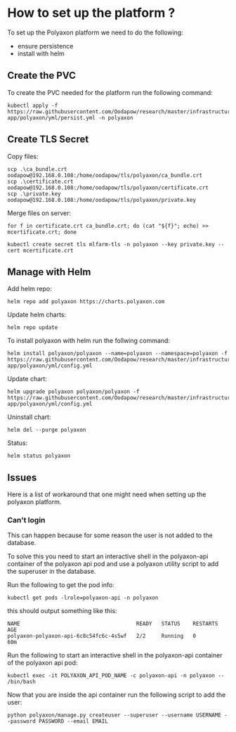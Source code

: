# How to set up the platform ?

To set up the Polyaxon platform we need to do the following:
 * ensure persistence
 * install with helm

## Create the PVC

To create the PVC needed for the platform run the following command:

```
kubectl apply -f https://raw.githubusercontent.com/Oodapow/research/master/infrastructure/l3-app/polyaxon/yml/persist.yml -n polyaxon
```

## Create TLS Secret

Copy files:

```
scp .\ca_bundle.crt oodapow@192.168.0.108:/home/oodapow/tls/polyaxon/ca_bundle.crt
scp .\certificate.crt oodapow@192.168.0.108:/home/oodapow/tls/polyaxon/certificate.crt
scp .\private.key oodapow@192.168.0.108:/home/oodapow/tls/polyaxon/private.key
```

Merge files on server:
```
for f in certificate.crt ca_bundle.crt; do (cat "${f}"; echo) >> mcertificate.crt; done
```

```
kubectl create secret tls mlfarm-tls -n polyaxon --key private.key --cert mcertificate.crt
```

## Manage with Helm

Add helm repo:

```
helm repo add polyaxon https://charts.polyaxon.com
```

Update helm charts:

```
helm repo update
```

To install polyaxon with helm run the follwing command:

```
helm install polyaxon/polyaxon --name=polyaxon --namespace=polyaxon -f https://raw.githubusercontent.com/Oodapow/research/master/infrastructure/l3-app/polyaxon/yml/config.yml
```

Update chart:

```
helm upgrade polyaxon polyaxon/polyaxon -f https://raw.githubusercontent.com/Oodapow/research/master/infrastructure/l3-app/polyaxon/yml/config.yml
```

Uninstall chart:
```
helm del --purge polyaxon
```

Status:
```
helm status polyaxon
```

## Issues

Here is a list of workaround that one might need when setting up the polyaxon platform.

### Can't login

This can happen because for some reason the user is not added to the database.


To solve this you need to start an interactive shell in the polyaxon-api container of the polyaxon api pod and use a polyaxon utility script to add the superuser in the database.


Run the following to get the pod info:
```
kubectl get pods -lrole=polyaxon-api -n polyaxon
```

this should output something like this:
```
NAME                                     READY   STATUS    RESTARTS   AGE
polyaxon-polyaxon-api-6c8c54fc6c-4s5wf   2/2     Running   0          60m
```

Run the following to start an interactive shell in the polyaxon-api container of the polyaxon api pod:
```
kubectl exec -it POLYAXON_API_POD_NAME -c polyaxon-api -n polyaxon -- /bin/bash
```

Now that you are inside the api container run the following script to add the user:
```
python polyaxon/manage.py createuser --superuser --username USERNAME --password PASSWORD --email EMAIL
```